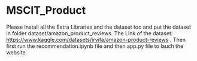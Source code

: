 # MSCIT_Product
Please Install all the Extra Libraries and the dataset too and put the dataset in folder dataset/amazon_product_reviews. The Link of the dataset: https://www.kaggle.com/datasets/irvifa/amazon-product-reviews .
Then first run the recommendation.ipynb file and then app.py file to lauch the website.

